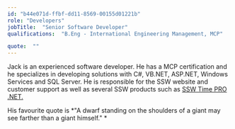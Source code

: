```yaml
---
id: "b44e071d-ffbf-dd11-8569-00155d01221b"
role: "Developers"
jobTitle:  "Senior Software Developer"
qualifications:  "B.Eng - International Engineering Management, MCP"

quote:  ""
---
```


Jack is an experienced software developer. He has a MCP certification and he specializes in developing solutions with C#, VB.NET, ASP.NET, Windows Services and SQL Server. He is responsible for the SSW website and customer support as well as several SSW products such as [SSW Time PRO .NET.](http://www.ssw.com.au/ssw/timepronet/)

His favourite quote is *"A dwarf standing on the shoulders of a giant may see farther than a giant himself." *
